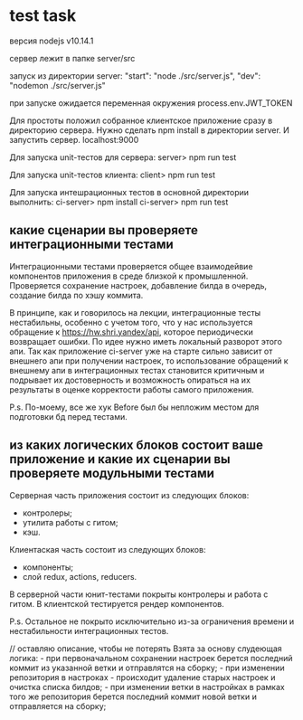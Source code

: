 # test task

версия nodejs v10.14.1

сервер лежит в папке server/src

запуск из директории server:
    "start": "node ./src/server.js",
    "dev": "nodemon ./src/server.js"

при запуске ожидается переменная окружения process.env.JWT_TOKEN

Для простоты положил собранное клиентское приложение сразу в директорию сервера.
Нужно сделать npm install в директории server. И запустить сервер. localhost:9000

Для запуска unit-тестов для сервера:
server> npm run test

Для запуска unit-тестов клиента:
client> npm run test

Для запуска интешрационных тестов в основной директории выполнить:
ci-server> npm install
ci-server> npm run test

## какие сценарии вы проверяете интеграционными тестами
Интеграционными тестами проверяется общее взаимодейвие компонентов приложения в среде близкой к промышленной.
Проверяется сохранение настроек, добавление билда в очередь, создание билда по хэшу коммита.

В принципе, как и говорилось на лекции, интеграционные тесты нестабильны, особенно с учетом того, что у нас используется обращение к https://hw.shri.yandex/api, которое периодически возвращает ошибки. По идее нужно иметь локальный разворот этого апи.
Так как приложение ci-server уже на старте сильно зависит от внешнего апи при получении настроек, то использование обращений к внешнему апи в интеграционных тестах становится критичным и подрывает их достоверность и возможность опираться на их результаты в оценке корректости работы самого приложения.

P.s. По-моему, все же хук Before был бы непложим местом для подготовки бд перед тестами. 

## из каких логических блоков состоит ваше приложение и какие их сценарии вы проверяете модульными тестами
Серверная часть приложения состоит из следующих блоков:
- контролеры;
- утилита работы с гитом;
- кэш.

Клиентаская часть состоит из следующих блоков:
- компоненты;
- слой redux, actions, reducers.

В серверной части юнит-тестами покрыты контролеры и работа с гитом.
В клиентской тестируется рендер компонентов.

P.s. Остальное не покрыто исключительно из-за ограничения времени и нестабильности интеграционных тестов.


// оставляю описание, чтобы не потерять
Взята за основу слудеющая логика:
    - при первоначальном сохранении настроек берется последний коммит из указанной ветки и отправлятся на сборку;
    - при изменении репозитория в настроках - происходит удаление старых настроек и очистка списка билдов;
    - при изменении ветки в настройках в рамках того же репозитория берется последний коммит новой ветки и отправляется на сборку;

